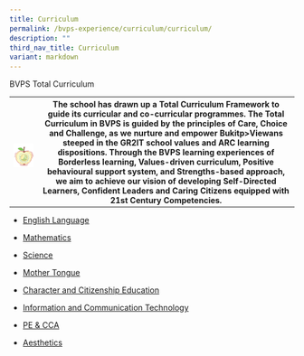 ```yaml
---
title: Curriculum
permalink: /bvps-experience/curriculum/curriculum/
description: ""
third_nav_title: Curriculum
variant: markdown
---
```

<p>BVPS Total Curriculum</p>
<table style="minWidth: 50px">
<colgroup>
<col>
<col>
</colgroup>
<tbody>
<tr>
<th rowspan="1" colspan="1">
<p></p>
<div class="isomer-image-wrapper">
<img style="width: 200%" height="auto" width="200%" alt="" src="/images/BVPS Experience/Curriculum/Total_Curriculum.jpg">
</div>
</th>
<th rowspan="1" colspan="1">
The school has drawn up a Total Curriculum Framework to guide its curricular and co-curricular
programmes. The Total Curriculum in BVPS is guided by the principles of Care, Choice and
Challenge, as we nurture and empower Bukitp&gt;Viewans steeped in the GR2IT school values and
ARC learning dispositions. Through the BVPS learning experiences of Borderless learning,
Values-driven curriculum, Positive behavioural support system, and Strengths-based approach,
we aim to achieve our vision of developing Self-Directed Learners, Confident Leaders and Caring
Citizens equipped with 21st Century Competencies.
</th>
</tr>
</tbody>
</table>
<p></p>
<ul data-tight="true" class="tight">
<li>
<p><a href="/bvps-experience/curriculum/english" rel="noopener noreferrer nofollow" target="_blank">English Language</a>
</p>
</li>
<li>
<p><a href="/bvps-experience/curriculum/maths" rel="noopener noreferrer nofollow" target="_blank">Mathematics</a>
</p>
</li>
<li>
<p><a href="/bvps-experience/curriculum/sci/" rel="noopener noreferrer nofollow" target="_blank">Science</a>
</p>
</li>
<li>
<p><a href="/bvps-experience/curriculum/mt/" rel="noopener noreferrer nofollow" target="_blank">Mother Tongue</a>
</p>
</li>
<li>
<p><a href="/bvps-experience/curriculum/cce/" rel="noopener noreferrer nofollow" target="_blank">Character and Citizenship Education</a>
</p>
</li>
<li>
<p><a href="/bvps-experience/curriculum/ict/" rel="noopener noreferrer nofollow" target="_blank">Information and Communication Technology</a>
</p>
</li>
<li>
<p><a href="/bvps-experience/curriculum/pe" rel="noopener noreferrer nofollow" target="_blank">PE &amp; CCA</a>
</p>
</li>
<li>
<p><a href="/bvps-experience/curriculum/aesthetics/" rel="noopener noreferrer nofollow" target="_blank">Aesthetics</a>
</p>
</li>
</ul>
<p></p>